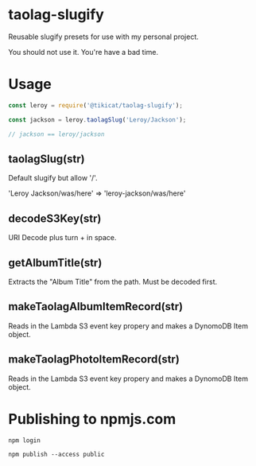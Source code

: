# taolag-slugify

Reusable slugify presets for use with my personal project.

You should not use it. You're have a bad time.

# Usage

```js
const leroy = require('@tikicat/taolag-slugify');

const jackson = leroy.taolagSlug('Leroy/Jackson');

// jackson == leroy/jackson
```

## taolagSlug(str)

Default slugify but allow '/'.

'Leroy Jackson/was/here' => 'leroy-jackson/was/here'

## decodeS3Key(str)

URI Decode plus turn + in space.

## getAlbumTitle(str)

Extracts the "Album Title" from the path. Must be decoded first.

## makeTaolagAlbumItemRecord(str)

Reads in the Lambda S3 event key propery and makes a DynomoDB Item object.

## makeTaolagPhotoItemRecord(str)

Reads in the Lambda S3 event key propery and makes a DynomoDB Item object.

# Publishing to npmjs.com

`npm login`

`npm publish --access public`
